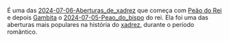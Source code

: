 É uma das [2024-07-06-Aberturas_de_xadrez](2024-07-06-Aberturas_de_xadrez.md) que começa com [Peão do Rei](_insight/Peão%20do%20Rei.md) e depois [Gambita](src/2024/07/01/2024-07-01-Gambito.md) o [2024-07-05-Peao_do_bispo](_insight/2024-07-05-Peao_do_bispo.md) do rei. Ela foi uma das aberturas mais populares na história do [xadrez](2024-07-06-Xadrez.md), durante o período romântico.